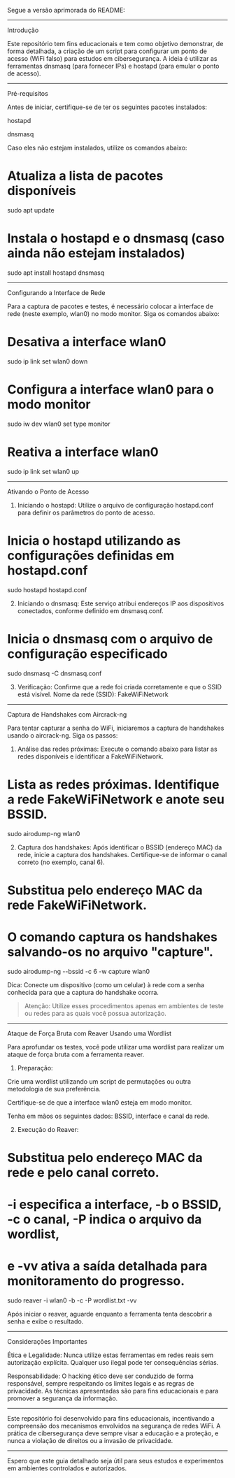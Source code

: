 Segue a versão aprimorada do README:


---

Introdução

Este repositório tem fins educacionais e tem como objetivo demonstrar, de forma detalhada, a criação de um script para configurar um ponto de acesso (WiFi falso) para estudos em cibersegurança. A ideia é utilizar as ferramentas dnsmasq (para fornecer IPs) e hostapd (para emular o ponto de acesso).


---

Pré-requisitos

Antes de iniciar, certifique-se de ter os seguintes pacotes instalados:

hostapd

dnsmasq


Caso eles não estejam instalados, utilize os comandos abaixo:

# Atualiza a lista de pacotes disponíveis
sudo apt update

# Instala o hostapd e o dnsmasq (caso ainda não estejam instalados)
sudo apt install hostapd dnsmasq


---

Configurando a Interface de Rede

Para a captura de pacotes e testes, é necessário colocar a interface de rede (neste exemplo, wlan0) no modo monitor. Siga os comandos abaixo:

# Desativa a interface wlan0
sudo ip link set wlan0 down

# Configura a interface wlan0 para o modo monitor
sudo iw dev wlan0 set type monitor

# Reativa a interface wlan0
sudo ip link set wlan0 up


---

Ativando o Ponto de Acesso

1. Iniciando o hostapd:
Utilize o arquivo de configuração hostapd.conf para definir os parâmetros do ponto de acesso.

# Inicia o hostapd utilizando as configurações definidas em hostapd.conf
sudo hostapd hostapd.conf


2. Iniciando o dnsmasq:
Este serviço atribui endereços IP aos dispositivos conectados, conforme definido em dnsmasq.conf.

# Inicia o dnsmasq com o arquivo de configuração especificado
sudo dnsmasq -C dnsmasq.conf


3. Verificação:
Confirme que a rede foi criada corretamente e que o SSID está visível.
Nome da rede (SSID): FakeWiFiNetwork




---

Captura de Handshakes com Aircrack-ng

Para tentar capturar a senha do WiFi, iniciaremos a captura de handshakes usando o aircrack-ng. Siga os passos:

1. Análise das redes próximas:
Execute o comando abaixo para listar as redes disponíveis e identificar a FakeWiFiNetwork.

# Lista as redes próximas. Identifique a rede FakeWiFiNetwork e anote seu BSSID.
sudo airodump-ng wlan0


2. Captura dos handshakes:
Após identificar o BSSID (endereço MAC) da rede, inicie a captura dos handshakes. Certifique-se de informar o canal correto (no exemplo, canal 6).

# Substitua <BSSID> pelo endereço MAC da rede FakeWiFiNetwork.
# O comando captura os handshakes salvando-os no arquivo "capture".
sudo airodump-ng --bssid <BSSID> -c 6 -w capture wlan0

Dica: Conecte um dispositivo (como um celular) à rede com a senha conhecida para que a captura do handshake ocorra.



> Atenção: Utilize esses procedimentos apenas em ambientes de teste ou redes para as quais você possua autorização.




---

Ataque de Força Bruta com Reaver Usando uma Wordlist

Para aprofundar os testes, você pode utilizar uma wordlist para realizar um ataque de força bruta com a ferramenta reaver.

1. Preparação:

Crie uma wordlist utilizando um script de permutações ou outra metodologia de sua preferência.

Certifique-se de que a interface wlan0 esteja em modo monitor.

Tenha em mãos os seguintes dados: BSSID, interface e canal da rede.



2. Execução do Reaver:

# Substitua <BSSID> pelo endereço MAC da rede e <canal> pelo canal correto.
# -i especifica a interface, -b o BSSID, -c o canal, -P indica o arquivo da wordlist,
# e -vv ativa a saída detalhada para monitoramento do progresso.
sudo reaver -i wlan0 -b <BSSID> -c <canal> -P wordlist.txt -vv



Após iniciar o reaver, aguarde enquanto a ferramenta tenta descobrir a senha e exibe o resultado.


---

Considerações Importantes

Ética e Legalidade:
Nunca utilize estas ferramentas em redes reais sem autorização explícita. Qualquer uso ilegal pode ter consequências sérias.

Responsabilidade:
O hacking ético deve ser conduzido de forma responsável, sempre respeitando os limites legais e as regras de privacidade. As técnicas apresentadas são para fins educacionais e para promover a segurança da informação.



---

Este repositório foi desenvolvido para fins educacionais, incentivando a compreensão dos mecanismos envolvidos na segurança de redes WiFi. A prática de cibersegurança deve sempre visar a educação e a proteção, e nunca a violação de direitos ou a invasão de privacidade.


---

Espero que este guia detalhado seja útil para seus estudos e experimentos em ambientes controlados e autorizados.


